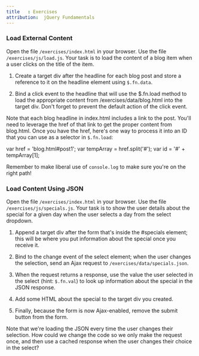 ```yaml
---
title   : Exercises
attribution:  jQuery Fundamentals
---
```

### Load External Content

Open the file `/exercises/index.html` in your browser. Use the file
`/exercises/js/load.js`.  Your task is to load the content of a blog item when
a user clicks on the title of the item.

1. Create a target div after the headline for each blog post and store a
   reference to it on the headline element using `$.fn.data`.

2. Bind a click event to the headline that will use the $.fn.load method to
   load the appropriate content from /exercises/data/blog.html into the target
   div. Don't forget to prevent the default action of the click event.

Note that each blog headline in index.html includes a link to the post.  You'll
need to leverage the href of that link to get the proper content from
blog.html.  Once you have the href, here's one way to process it into an ID
that you can use as a selector in `$.fn.load`:

<javascript>
  var href = 'blog.html#post1';
  var tempArray = href.split('#');
  var id = '#' + tempArray[1];
</javascript>

Remember to make liberal use of `console.log` to make sure you're on the right
path!

### Load Content Using JSON

Open the file `/exercises/index.html` in your browser. Use the file
`/exercises/js/specials.js`.  Your task is to show the user details about the
special for a given day when the user selects a day from the select dropdown.

1.	Append a target div after the form that's inside the #specials element;
    this will be where you put information about the special once you receive
    it.

2.	Bind to the change event of the select element; when the user changes the
    selection, send an Ajax request to `/exercises/data/specials.json`.

3.	When the request returns a response, use the value the user selected in the
    select (hint: `$.fn.val`) to look up information about the special in the
    JSON response.

4.	Add some HTML about the special to the target div you created.

5.	Finally, because the form is now Ajax-enabled, remove the submit button
    from the form.

Note that we're loading the JSON every time the user changes their selection.
How could we change the code so we only make the request once, and then use a
cached response when the user changes their choice in the select?
